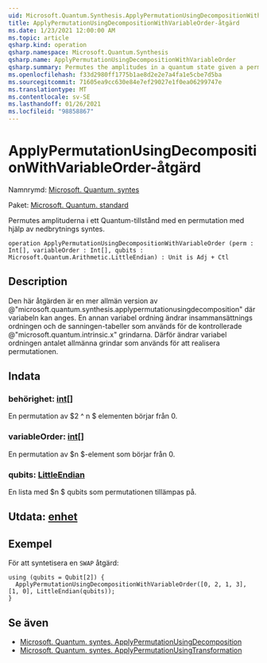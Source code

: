 ```yaml
---
uid: Microsoft.Quantum.Synthesis.ApplyPermutationUsingDecompositionWithVariableOrder
title: ApplyPermutationUsingDecompositionWithVariableOrder-åtgärd
ms.date: 1/23/2021 12:00:00 AM
ms.topic: article
qsharp.kind: operation
qsharp.namespace: Microsoft.Quantum.Synthesis
qsharp.name: ApplyPermutationUsingDecompositionWithVariableOrder
qsharp.summary: Permutes the amplitudes in a quantum state given a permutation using decomposition-based synthesis.
ms.openlocfilehash: f33d2980ff1775b1ae8d2e2e7a4fa1e5cbe7d5ba
ms.sourcegitcommit: 71605ea9cc630e84e7ef29027e1f0ea06299747e
ms.translationtype: MT
ms.contentlocale: sv-SE
ms.lasthandoff: 01/26/2021
ms.locfileid: "98858867"
---
```

# <a name="applypermutationusingdecompositionwithvariableorder-operation"></a>ApplyPermutationUsingDecompositionWithVariableOrder-åtgärd

Namnrymd: [Microsoft. Quantum. syntes](xref:Microsoft.Quantum.Synthesis)

Paket: [Microsoft. Quantum. standard](https://nuget.org/packages/Microsoft.Quantum.Standard)


Permutes amplituderna i ett Quantum-tillstånd med en permutation med hjälp av nedbrytnings syntes.

```qsharp
operation ApplyPermutationUsingDecompositionWithVariableOrder (perm : Int[], variableOrder : Int[], qubits : Microsoft.Quantum.Arithmetic.LittleEndian) : Unit is Adj + Ctl
```


## <a name="description"></a>Description

Den här åtgärden är en mer allmän version av @"microsoft.quantum.synthesis.applypermutationusingdecomposition" där variabeln kan anges. En annan variabel ordning ändrar insammansättnings ordningen och de sanningen-tabeller som används för de kontrollerade @"microsoft.quantum.intrinsic.x" grindarna.  Därför ändrar variabel ordningen antalet allmänna grindar som används för att realisera permutationen.

## <a name="input"></a>Indata

### <a name="perm--int"></a>behörighet: [int](xref:microsoft.quantum.lang-ref.int)[]

En permutation av $2 ^ n $ elementen börjar från 0.


### <a name="variableorder--int"></a>variableOrder: [int](xref:microsoft.quantum.lang-ref.int)[]

En permutation av $n $-element som börjar från 0.


### <a name="qubits--littleendian"></a>qubits: [LittleEndian](xref:Microsoft.Quantum.Arithmetic.LittleEndian)

En lista med $n $ qubits som permutationen tillämpas på.



## <a name="output--unit"></a>Utdata: [enhet](xref:microsoft.quantum.lang-ref.unit)



## <a name="example"></a>Exempel

För att syntetisera en `SWAP` åtgärd:

```qsharp
using (qubits = Qubit[2]) {
  ApplyPermutationUsingDecompositionWithVariableOrder([0, 2, 1, 3], [1, 0], LittleEndian(qubits));
}
```

## <a name="see-also"></a>Se även

- [Microsoft. Quantum. syntes. ApplyPermutationUsingDecomposition](xref:Microsoft.Quantum.Synthesis.ApplyPermutationUsingDecomposition)
- [Microsoft. Quantum. syntes. ApplyPermutationUsingTransformation](xref:Microsoft.Quantum.Synthesis.ApplyPermutationUsingTransformation)